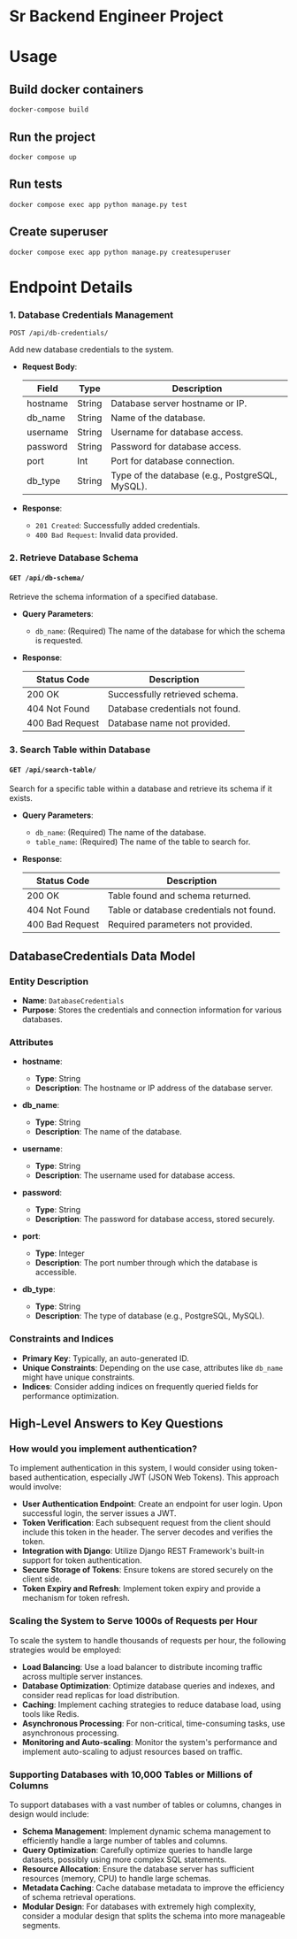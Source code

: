 # Sr Backend Engineer Project

# Usage

## Build docker containers

```
docker-compose build
```

## Run the project

```
docker compose up
```

## Run tests

```
docker compose exec app python manage.py test
```

## Create superuser

```
docker compose exec app python manage.py createsuperuser
```

# Endpoint Details

### 1. Database Credentials Management

`POST /api/db-credentials/`

Add new database credentials to the system.

- **Request Body**:

  | Field    | Type   | Description                                     |
  | -------- | ------ | ----------------------------------------------- |
  | hostname | String | Database server hostname or IP.                 |
  | db_name  | String | Name of the database.                           |
  | username | String | Username for database access.                   |
  | password | String | Password for database access.                   |
  | port     | Int    | Port for database connection.                   |
  | db_type  | String | Type of the database (e.g., PostgreSQL, MySQL). |

- **Response**:
  - `201 Created`: Successfully added credentials.
  - `400 Bad Request`: Invalid data provided.

### 2. Retrieve Database Schema

#### `GET /api/db-schema/`

Retrieve the schema information of a specified database.

- **Query Parameters**:

  - `db_name`: (Required) The name of the database for which the schema is requested.

- **Response**:

  | Status Code     | Description                     |
  | --------------- | ------------------------------- |
  | 200 OK          | Successfully retrieved schema.  |
  | 404 Not Found   | Database credentials not found. |
  | 400 Bad Request | Database name not provided.     |

### 3. Search Table within Database

#### `GET /api/search-table/`

Search for a specific table within a database and retrieve its schema if it exists.

- **Query Parameters**:

  - `db_name`: (Required) The name of the database.
  - `table_name`: (Required) The name of the table to search for.

- **Response**:

  | Status Code     | Description                              |
  | --------------- | ---------------------------------------- |
  | 200 OK          | Table found and schema returned.         |
  | 404 Not Found   | Table or database credentials not found. |
  | 400 Bad Request | Required parameters not provided.        |

## DatabaseCredentials Data Model

### Entity Description

- **Name**: `DatabaseCredentials`
- **Purpose**: Stores the credentials and connection information for various databases.

### Attributes

- **hostname**:

  - **Type**: String
  - **Description**: The hostname or IP address of the database server.

- **db_name**:

  - **Type**: String
  - **Description**: The name of the database.

- **username**:

  - **Type**: String
  - **Description**: The username used for database access.

- **password**:

  - **Type**: String
  - **Description**: The password for database access, stored securely.

- **port**:

  - **Type**: Integer
  - **Description**: The port number through which the database is accessible.

- **db_type**:
  - **Type**: String
  - **Description**: The type of database (e.g., PostgreSQL, MySQL).

### Constraints and Indices

- **Primary Key**: Typically, an auto-generated ID.
- **Unique Constraints**: Depending on the use case, attributes like `db_name` might have unique constraints.
- **Indices**: Consider adding indices on frequently queried fields for performance optimization.

## High-Level Answers to Key Questions

### How would you implement authentication?

To implement authentication in this system, I would consider using token-based authentication, especially JWT (JSON Web Tokens). This approach would involve:

- **User Authentication Endpoint**: Create an endpoint for user login. Upon successful login, the server issues a JWT.
- **Token Verification**: Each subsequent request from the client should include this token in the header. The server decodes and verifies the token.
- **Integration with Django**: Utilize Django REST Framework's built-in support for token authentication.
- **Secure Storage of Tokens**: Ensure tokens are stored securely on the client side.
- **Token Expiry and Refresh**: Implement token expiry and provide a mechanism for token refresh.

### Scaling the System to Serve 1000s of Requests per Hour

To scale the system to handle thousands of requests per hour, the following strategies would be employed:

- **Load Balancing**: Use a load balancer to distribute incoming traffic across multiple server instances.
- **Database Optimization**: Optimize database queries and indexes, and consider read replicas for load distribution.
- **Caching**: Implement caching strategies to reduce database load, using tools like Redis.
- **Asynchronous Processing**: For non-critical, time-consuming tasks, use asynchronous processing.
- **Monitoring and Auto-scaling**: Monitor the system's performance and implement auto-scaling to adjust resources based on traffic.

### Supporting Databases with 10,000 Tables or Millions of Columns

To support databases with a vast number of tables or columns, changes in design would include:

- **Schema Management**: Implement dynamic schema management to efficiently handle a large number of tables and columns.
- **Query Optimization**: Carefully optimize queries to handle large datasets, possibly using more complex SQL statements.
- **Resource Allocation**: Ensure the database server has sufficient resources (memory, CPU) to handle large schemas.
- **Metadata Caching**: Cache database metadata to improve the efficiency of schema retrieval operations.
- **Modular Design**: For databases with extremely high complexity, consider a modular design that splits the schema into more manageable segments.
